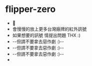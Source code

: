 # flipper-zero
* 🐣
* 會慢慢的放上更多台灣廠牌的紅外訊號
* 如果想要的訊號 情提出問題 THX :)
* --但請不要拿去惡作劇 :)--
* --但請不要拿去惡作劇 :)--
* --但請不要拿去惡作劇 :)--
* 


